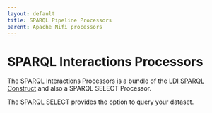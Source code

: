 ```yaml
---
layout: default
title: SPARQL Pipeline Processors
parent: Apache Nifi processors
---
```


# SPARQL Interactions Processors

The SPARQL Interactions Processors is a bundle of the [LDI SPARQL Construct](../../core/ldi-transformers/sparql-construct) and also a SPARQL SELECT Processor.

The SPARQL SELECT provides the option to query your dataset.